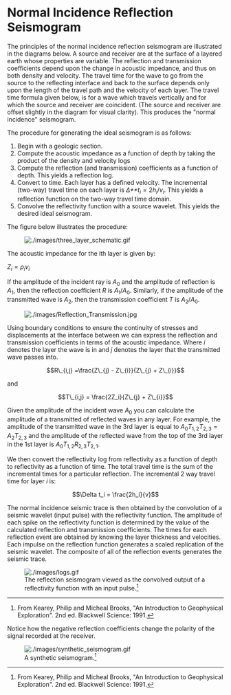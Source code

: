 # Normal Incidence Reflection Seismogram

The principles of the normal incidence reflection seismogram are
illustrated in the diagrams below. A source and receiver are at the
surface of a layered earth whose properties are variable. The reflection
and transmission coefficients depend upon the change in acoustic
impedance, and thus on both density and velocity. The travel time for
the wave to go from the source to the reflecting interface and back to
the surface depends only upon the length of the travel path and the
velocity of each layer. The travel time formula given below, is for a
wave which travels vertically and for which the source and receiver are
coincident. (The source and receiver are offset slightly in the diagram
for visual clarity). This produces the "normal incidence" seismogram.

The procedure for generating the ideal seismogram is as follows:

1.  Begin with a geologic section.
2.  Compute the acoustic impedance as a function of depth by taking the
    product of the density and velocity logs
3.  Compute the reflection (and transmission) coefficients as a function
    of depth. This yields a reflection log.
4.  Convert to time. Each layer has a defined velocity. The incremental
    (two-way) travel time on each layer is
    *Δ**t*<sub>*i*</sub> = 2*h*<sub>*i*</sub>/*v*<sub>*i*</sub>. This
    yields a reflection function on the two-way travel time domain.
5.  Convolve the reflectivity function with a source wavelet. This
    yields the desired ideal seismogram.

The figure below illustrates the procedure:

<figure class="align-right">
<img src="./images/three_layer_schematic.gif"
alt="./images/three_layer_schematic.gif" />
</figure>

The acoustic impedance for the ith layer is given by:

*Z*<sub>*i*</sub> = *ρ*<sub>*i*</sub>*v*<sub>*i*</sub>

If the amplitude of the incident ray is *A*<sub>0</sub> and the
amplitude of reflection is *A*<sub>1</sub>, then the reflection
coefficient *R* is *A*<sub>1</sub>/*A*<sub>0</sub>. Similarly, if the
amplitude of the transmitted wave is *A*<sub>2</sub>, then the
transmission coefficient *T* is *A*<sub>2</sub>/*A*<sub>0</sub>.

<figure class="align-center">
<img src="./images/Reflection_Transmission.jpg"
alt="./images/Reflection_Transmission.jpg" />
</figure>

Using boundary conditions to ensure the continuity of stresses and
displacements at the interface between we can express the reflection and
transmission coefficients in terms of the acoustic impedance. Where *i*
denotes the layer the wave is in and *j* denotes the layer that the
transmitted wave passes into.

$$R\_{i,j} =\frac{Z\_{j} - Z\_{i}}{Z\_{j} + Z\_{i}}$$

and

$$T\_{i,j} = \frac{2Z_i}{Z\_{j} + Z\_{i}}$$

Given the amplitude of the incident wave *A*<sub>0</sub> you can
calculate the amplitude of a transmitted of reflected waves in any
layer. For example, the amplitude of the transmitted wave in the 3rd
layer is equal to
*A*<sub>0</sub>*T*<sub>1, 2</sub>*T*<sub>2, 3</sub> = *A*<sub>2</sub>*T*<sub>2, 3</sub>
and the amplitude of the reflected wave from the top of the 3rd layer in
the 1st layer is
*A*<sub>0</sub>*T*<sub>1, 2</sub>*R*<sub>2, 3</sub>*T*<sub>2, 1</sub>.

We then convert the reflectivity log from reflectivity as a function of
depth to reflectivity as a function of time. The total travel time is
the sum of the incremental times for a particular reflection. The
incremental 2 way travel time for layer *i* is:

$$\Delta  t_i = \frac{2h_i}{v}$$

The normal incidence seismic trace is then obtained by the convolution
of a seismic wavelet (input pulse) with the reflectivity function. The
amplitude of each spike on the reflectivity function is determined by
the value of the calculated reflection and transmission coefficients.
The times for each reflection event are obtained by knowing the layer
thickness and velocities. Each impulse on the reflection function
generates a scaled replication of the seismic wavelet. The composite of
all of the reflection events generates the seismic trace.

<figure class="align-center">
<img src="./images/logs.gif" alt="./images/logs.gif" />
<figcaption>The reflection seismogram viewed as the convolved output of
a reflectivity function with an input pulse.<a href="#fn1"
class="footnote-ref" id="fnref1"
role="doc-noteref"><sup>1</sup></a></figcaption>
</figure>
<section id="footnotes" class="footnotes footnotes-end-of-document"
role="doc-endnotes">
<hr />
<ol>
<li id="fn1"><p>From Kearey, Philip and Micheal Brooks, "An Introduction
to Geophysical Exploration". 2nd ed. Blackwell Science: 1991.<a
href="#fnref1" class="footnote-back" role="doc-backlink">↩︎</a></p></li>
</ol>
</section>

Notice how the negative reflection coefficients change the polarity of
the signal recorded at the receiver.

<figure class="align-center">
<img src="./images/synthetic_seismogram.gif"
alt="./images/synthetic_seismogram.gif" />
<figcaption>A synthetic seismogram.<a href="#fn1" class="footnote-ref"
id="fnref1" role="doc-noteref"><sup>1</sup></a></figcaption>
</figure>
<section id="footnotes" class="footnotes footnotes-end-of-document"
role="doc-endnotes">
<hr />
<ol>
<li id="fn1"><p>From Kearey, Philip and Micheal Brooks, "An Introduction
to Geophysical Exploration". 2nd ed. Blackwell Science: 1991.<a
href="#fnref1" class="footnote-back" role="doc-backlink">↩︎</a></p></li>
</ol>
</section>
